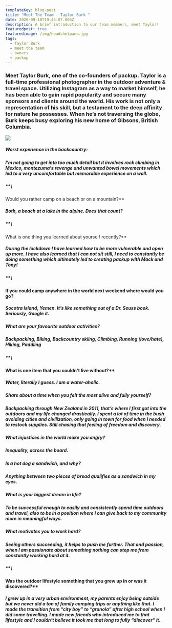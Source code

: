 ```yaml
---
templateKey: blog-post
title: "Meet The Team - Taylor Burk "
date: 2020-09-10T19:45:07.805Z
description: A brief introduction to our team members, meet Taylor!
featuredpost: true
featuredimage: /img/headshotpano.jpg
tags:
  - Taylor Burk
  - meet the team
  - owners
  - packup
---
```

### Meet Taylor Burk, one of the co-founders of packup. Taylor is a full-time professional photographer in the outdoor adventure & travel space. Utilizing Instagram as a way to market himself, he has been able to gain rapid popularity and secure many sponsors and clients around the world. His work is not only a representation of his skill, but a testament to the deep affinity for nature he possesses. When he’s not traversing the globe, Burk keeps busy exploring his new  home of Gibsons, British Columbia.

![](/img/taylorburkheadshot.jpg)

##### **Worst experience in the backcountry:**

##### *I’m not going to get into too much detail but it involves rock climbing in Mexico, montezuma's revenge and unwanted bowel movements which led to a very uncomfortable but memorable experience on a wall.*

##### \*\*\

Would you rather camp on a beach or on a mountain?\*\*

##### *Both, a beach at a lake in the alpine. Does that count?*

##### \*\*\

What is one thing you learned about yourself recently?\*\*

##### *During the lockdown I have learned how to be more vulnerable and open up more. I have also learned that I can not sit still, I need to constantly be doing something which ultimately led to creating packup with Mack and Tony!*

##### \*\*\

**If you could camp anywhere in the world next weekend where would you go?**

##### *Socotra Island, Yemen. It’s like something out of a Dr. Seuss book. Seriously, Google it.*

##### **What are your favourite outdoor activities?**

##### *Backpacking, Biking, Backcountry skiing, Climbing, Running (love/hate), Hiking, Paddling*

##### \*\*\

**What is one item that you couldn't live without?\*\***

##### *Water, literally I guess. I am a water-aholic.*

##### **Share about a time when you felt the most alive and fully yourself?**

##### *Backpacking through New Zealand in 2011, that’s where I first got into the outdoors and my life changed drastically. I spent a lot of time in the bush avoiding cities and civilization, only going in town for food when I needed to restock supplies. Still chasing that feeling of freedom and discovery.*

##### **What injustices in the world make you angry?**

##### *Inequality, across the board.*

##### **Is a hot dog a sandwich, and why?**

##### *Anything between two pieces of bread qualifies as a sandwich in my eyes.*

##### What is your biggest dream in life?

##### *To be successful enough to easily and consistently spend time outdoors and travel, also to be in a position where I can give back to my community more in meaningful ways.*

##### **What motivates you to work hard?**

##### *Seeing others succeeding, it helps to push me further. That and passion, when I am passionate about something nothing can stop me from constantly working hard at it.*

##### \*\*\

**Was the outdoor lifestyle something that you grew up in or was it discovered?\*\***

##### *I grew up in a very urban environment, my parents enjoy being outside but we never did a ton of family camping trips or anything like that. I made the transition from “city boy” to “granola” after high school when I did some travelling. I made new friends who introduced me to that lifestyle and I couldn't believe it took me that long to fully “discover” it.*